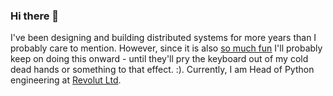 ### Hi there 👋

I've been designing and building distributed systems for more years than I probably care to mention. However, since it is also [so much fun](https://ashouri.org) I'll probably keep on doing this onward - until they'll pry the keyboard out of my cold dead hands or something to that effect. :).
Currently, I am Head of Python engineering at [Revolut Ltd](https://revolut.com).
